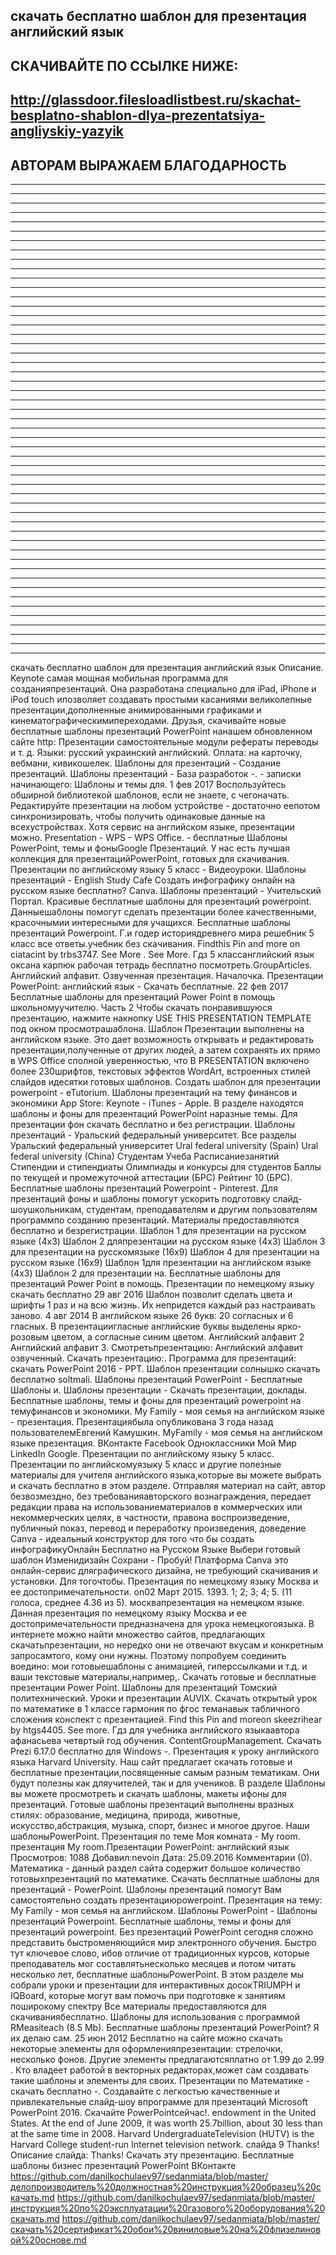 скачать бесплатно шаблон для презентация английский язык
--------------------------------------------------
СКАЧИВАЙТЕ ПО ССЫЛКЕ НИЖЕ:
--------------------------------------------------
http://glassdoor.filesloadlistbest.ru/skachat-besplatno-shablon-dlya-prezentatsiya-angliyskiy-yazyik
--------------------------------------------------
АВТОРАМ ВЫРАЖАЕМ БЛАГОДАРНОСТЬ
--------------------------------------------------
--------------------------------------------------
--------------------------------------------------
--------------------------------------------------
--------------------------------------------------
--------------------------------------------------
--------------------------------------------------
--------------------------------------------------
--------------------------------------------------
--------------------------------------------------
--------------------------------------------------
--------------------------------------------------
--------------------------------------------------
--------------------------------------------------
--------------------------------------------------
--------------------------------------------------
--------------------------------------------------
--------------------------------------------------
--------------------------------------------------
--------------------------------------------------
--------------------------------------------------
--------------------------------------------------
--------------------------------------------------
--------------------------------------------------
--------------------------------------------------
--------------------------------------------------
--------------------------------------------------
--------------------------------------------------
--------------------------------------------------
--------------------------------------------------
--------------------------------------------------
--------------------------------------------------
--------------------------------------------------
--------------------------------------------------
--------------------------------------------------
--------------------------------------------------
--------------------------------------------------
--------------------------------------------------
--------------------------------------------------
--------------------------------------------------
--------------------------------------------------
--------------------------------------------------
--------------------------------------------------
--------------------------------------------------
--------------------------------------------------
--------------------------------------------------
--------------------------------------------------
--------------------------------------------------
--------------------------------------------------
--------------------------------------------------
--------------------------------------------------
--------------------------------------------------
скачать бесплатно шаблон для презентация английский язык Описание. Keynote  самая мощная мобильная программа для созданияпрезентаций. Она разработана специально для iPad, iPhone и iPod touch ипозволяет создавать простыми касаниями великолепные презентации,дополненные анимированными графиками и кинематографическимипереходами. Друзья, скачивайте новые бесплатные шаблоны презентаций PowerPoint нанашем обновленном сайте http:  Презентации самостоятельные  модули  рефераты  переводы и т. д. Языки: русский  украинский  английский. Оплата: на карточку, вебмани, кивикошелек. Шаблоны для презентаций - Создание презентаций. Шаблоны презентаций - База разработок  -. - записки начинающего: Шаблоны и темы для. 1 фев 2017  Воспользуйтесь обширной библиотекой шаблонов, если не знаете, с чегоначать. Редактируйте презентации на любом устройстве - достаточно еепотом синхронизировать, чтобы получить одинаковые данные на всехустройствах. Хотя сервис на английском языке, презентации можно. Presentation - WPS - WPS Office. - бесплатные Шаблоны PowerPoint, темы и фоныGoogle Презентаций. У нас есть лучшая коллекция для презентацийPowerPoint, готовых для скачивания. Презентации по английскому языку 5 класс - Видеоуроки. Шаблоны презентаций - English Study Cafe
Cоздать инфографику онлайн на русском языке бесплатно? Canva. Шаблоны презентаций - Учительский Портал. Красивые бесплатные шаблоны для презентаций powerpoint. Данныешаблоны помогут сделать презентации более качественными, красочнымии интересными для учащихся. Бесплатные шаблоны презентаций Powerpoint.  Г.и годер историядревнего мира решебник 5 класс все ответы.учебник без скачивания. Findthis Pin and more on ciatacint by trbs3747. See More . See More. Гдз 5 классанглийский язык оксана карпюк рабочая тетрадь бесплатно посмотреть.GroupArticles. Английский алфавит. Озвученная презентация.  Началочка. Презентации PowerPoint: английский язык - Скачать бесплатные. 22 фев 2017  Бесплатные шаблоны для презентаций Power Point в помощь школьномуучителю. Часть 2  Чтобы скачать понравившуюся презентацию, нажмите накнопку USE THIS PRESENTATION TEMPLATE под окном просмотрашаблона. Шаблон  Презентации выполнены на английском языке. Это дает возможность открывать и редактировать презентации,полученные от других людей, а затем сохранять их прямо в WPS Office сполной уверенностью, что  В PRESENTATION включено более 230шрифтов, текстовых эффектов WordArt, встроенных стилей слайдов идесятки готовых шаблонов. Создать шаблон для презентации powerpoint - eTutorium. Шаблоны презентаций на тему финансов и экономики
App Store: Keynote - iTunes - Apple. В разделе находятся шаблоны и фоны для презентаций PowerPoint наразные темы. Для презентации фон скачать бесплатно и без регистрации. Шаблоны презентаций - Уральский федеральный университет. Все разделы Уральский федеральный университет  Ural federal university (Spain)  Ural federal university (China)  Студентам  Учеба  Расписаниезанятий  Стипендии и стипендиаты  Олимпиады и конкурсы для студентов Баллы по текущей и промежуточной аттестации (БРС)  Рейтинг 10 (БРС). Бесплатные шаблоны презентаций Powerpoint - Pinterest. Для презентаций фоны и шаблоны помогут ускорить подготовку слайд-шоушкольникам, студентам, преподавателям и другим пользователям программпо созданию презентаций. Материалы предоставляются бесплатно и безрегистрации. Шаблон 1 для презентации на русском языке (4x3)  Шаблон 2 дляпрезентации на русском языке (4x3)  Шаблон 3 для презентации на русскомязыке (16x9)  Шаблон 4 для презентации на русском языке (16x9)  Шаблон 1для презентации на английском языке (4x3)  Шаблон 2 для презентации на. Бесплатные шаблоны для презентаций Power Point в помощь. Презентации по немецкому языку скачать бесплатно
29 авг 2016  Шаблон позволит сделать цвета и шрифты 1 раз и на всю жизнь. Их непридется каждый раз настраивать заново. 4 авг 2014  В английском языке 26 букв: 20 согласных и 6 гласных. В презентациигласные английские буквы выделены ярко-розовым цветом, а согласные синим цветом. Английский алфавит 2  Английский алфавит 3. Смотретьпрезентацию: Английский алфавит озвученный. Скачать презентацию:. Программа для презентаций: скачать PowerPoint 2016 - PPT. Шаблон презентации солнышко скачать бесплатно  soltmali. Шаблоны презентаций PowerPoint - Бесплатные Шаблоны и. Шаблоны презентации - Скачать презентации, доклады. Бесплатные шаблоны, темы и фоны для презентаций powerpoint на темуфинансов и экономики. My Family - моя семья на английском языке - презентация. Презентациябыла опубликована 3 года назад пользователемЕвгений Камушкин. MyFamily - моя семья на английском языке презентация. ВКонтакте  Facebook Одноклассники  Мой Мир  LinkedIn  Google. Презентации по английскому языку 5 класс. Презентации по английскомуязыку 5 класс и другие полезные материалы для учителя английского языка,которые вы можете выбрать и скачать бесплатно в этом разделе. Отправляя материал на сайт, автор безвозмездно, без требованияавторского вознаграждения, передает редакции права на использованиематериалов в коммерческих или некоммерческих целях, в частности, правона воспроизведение, публичный показ, перевод и переработку произведения, доведение
Canva - идеальный конструктор для того что бы создать инфографикуОнлайн Бесплатно на Русском Языке  Выбери готовый шаблон  Изменидизайн  Сохрани - Пробуй!  Платформа Canva  это онлайн-сервис дляграфического дизайна, не требующий скачивания и установки. Для тогочтобы. Презентация по немецкому языку Москва и ее достопримечательности. on02 Март 2015. 1393. 1; 2; 3; 4; 5. (11 голоса, среднее 4.36 из 5). москвапрезентация на немецком языке. Данная презентация по немецкому языку Москва и ее достопримечательности предназначена для урока немецкогоязыка. В интернете можно найти множество сайтов, предлагающих скачатьпрезентации, но нередко они не отвечают вкусам и конкретным запросамтого, кому они нужны. Поэтому попробуем соединить воедино: мои готовыешаблоны с анимацией, гиперссылками и т.д. и ваши текстовые материалы,например,. Скачать готовые и бесплатные презентации Power Point. Шаблоны для презентаций  Томский политехнический. Уроки и презентации  AUVIX. Скачать открытый урок по математике в 1 классе гармония по фгос теманавык табличного сложения конспект с презентацией. Find this Pin and moreon skeezrihear by htgs4405. See more. Гдз для учебника английского языкаавтора афанасьева четвртый год обучения. ContentGroupManagement. Скачать Prezi 6.17.0 бесплатно для Windows -. Презентация к уроку английского языка Harvard University. Наш сайт предлагает скачать готовые и бесплатные презентации,посвященные самым разным тематикам. Они будут полезны как дляучителей, так и для учеников.
В разделе Шаблоны вы можете просмотреть и скачать шаблоны, макеты ифоны для презентаций. Готовые шаблоны презентаций выполнены вразных стилях: образование, медицина, природа, животные, искусство,абстракция, музыка, спорт, бизнес и многое другое. Наши шаблоныPowerPoint. Презентация по теме Моя комната - My room. презентация My room.Презентации PowerPoint: английский язык  Просмотров: 1088  Добавил:nevoin  Дата: 25.09.2016  Комментарии (0). Математика - данный раздел сайта содержит большое количество готовыхпрезентаций по математике. Скачать бесплатные шаблоны для презентаций - PowerPoint. Шаблоны презентаций помогут Вам самостоятельно создать презентациюpowerpoint. Презентация на тему: My Family - моя семья на английском. Шаблоны PowerPoint - Шаблоны презентаций Powerpoint. Бесплатные шаблоны, темы и фоны для презентаций powerpoint. Без презентаций PowerPoint сегодня сложно представить быстроменяющийся мир электронного обучения.  Быстро тут ключевое слово, ибов отличие от традиционных курсов, которые преподаватель мог составлятьнесколько месяцев и потом читать несколько лет,  бесплатные шаблоныPowerPoint. В этом разделе мы собрали уроки и презентации для интерактивных досокTRIUMPH и IQBoard, которые могут вам помочь при подготовке к занятиям поширокому спектру  Все материалы предоставляются для скачиваниябесплатно. Шаблоны для использования с программой RMeasiteach (8.5 Mb).
Бесплатные шаблоны презентаций PowerPoint? Я их делаю сам. 25 июн 2012  Бесплатно на сайте можно скачать некоторые элементы для оформленияпрезентации: стрелочки, несколько фонов. Другие элементы предлагаютсяплатно от 1.99  до 2.99 . Кто владеет работой в векторных редакторах,может сам создавать такие шаблоны и элементы для своих. Презентации по Математике - скачать бесплатно -. Создавайте с легкостью качественные и привлекательные слайд-шоу впрограмме для презентаций Microsoft PowerPoint 2016. Скачайте PowerPointсейчас!. endowment in the United States. At the end of June 2009, it was worth 25.7billion, about 30 less than at the same time in 2008. Harvard UndergraduateTelevision (HUTV) is the Harvard College student-run Internet television network. слайда 9 Thanks! Описание слайда: Thanks! Скачать эту презентацию. Бесплатные шаблоны бизнес презентаций PowerPoint  ВКонтакте
https://github.com/danilkochulaev97/sedanmiata/blob/master/делопроизводитель%20должностная%20инструкция%20образец%20скачать.md
https://github.com/danilkochulaev97/sedanmiata/blob/master/инструкция%20по%20эксплуатации%20газового%20оборудования%20скачать.md
https://github.com/danilkochulaev97/sedanmiata/blob/master/скачать%20сертификат%20обои%20виниловые%20на%20флизелиновой%20основе.md
